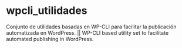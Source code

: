 # wpcli_utilidades
Conjunto de utilidades basadas en WP-CLI para facilitar la publicación automatizada en WordPress. || WP-CLI based utility set to facilitate automated publishing in WordPress.
